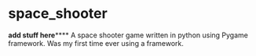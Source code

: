 # space_shooter
**********add stuff here**************
A space shooter game written in python using Pygame framework. Was my first time ever using a framework.
